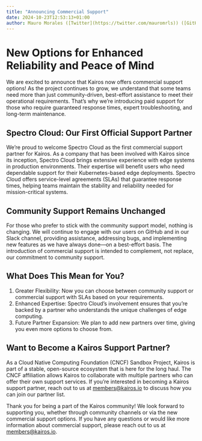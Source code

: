```yaml
---
title: "Announcing Commercial Support"
date: 2024-10-23T12:53:13+01:00
author: Mauro Morales ([Twitter](https://twitter.com/mauromrls)) ([GitHub](https://github.com/mauromorales))
---
```


# New Options for Enhanced Reliability and Peace of Mind

We are excited to announce that Kairos now offers commercial support options! As the project continues to grow, we understand that some teams need more than just community-driven, best-effort assistance to meet their operational requirements. That’s why we’re introducing paid support for those who require guaranteed response times, expert troubleshooting, and long-term maintenance.

## Spectro Cloud: Our First Official Support Partner

We’re proud to welcome Spectro Cloud as the first commercial support partner for Kairos. As a company that has been involved with Kairos since its inception, Spectro Cloud brings extensive experience with edge systems in production environments. Their expertise will benefit users who need dependable support for their Kubernetes-based edge deployments. Spectro Cloud offers service-level agreements (SLAs) that guarantee response times, helping teams maintain the stability and reliability needed for mission-critical systems.

## Community Support Remains Unchanged

For those who prefer to stick with the community support model, nothing is changing. We will continue to engage with our users on GitHub and in our Slack channel, providing assistance, addressing bugs, and implementing new features as we have always done—on a best-effort basis. The introduction of commercial support is intended to complement, not replace, our commitment to community support.

## What Does This Mean for You?

1. Greater Flexibility: Now you can choose between community support or commercial support with SLAs based on your requirements.
2. Enhanced Expertise: Spectro Cloud’s involvement ensures that you’re backed by a partner who understands the unique challenges of edge computing.
3. Future Partner Expansion: We plan to add new partners over time, giving you even more options to choose from.

## Want to Become a Kairos Support Partner?

As a Cloud Native Computing Foundation (CNCF) Sandbox Project, Kairos is part of a stable, open-source ecosystem that is here for the long haul. The CNCF affiliation allows Kairos to collaborate with multiple partners who can offer their own support services. If you’re interested in becoming a Kairos support partner, reach out to us at members@kairos.io to discuss how you can join our partner list.

Thank you for being a part of the Kairos community! We look forward to supporting you, whether through community channels or via the new commercial support options. If you have any questions or would like more information about commercial support, please reach out to us at members@kairos.io.
